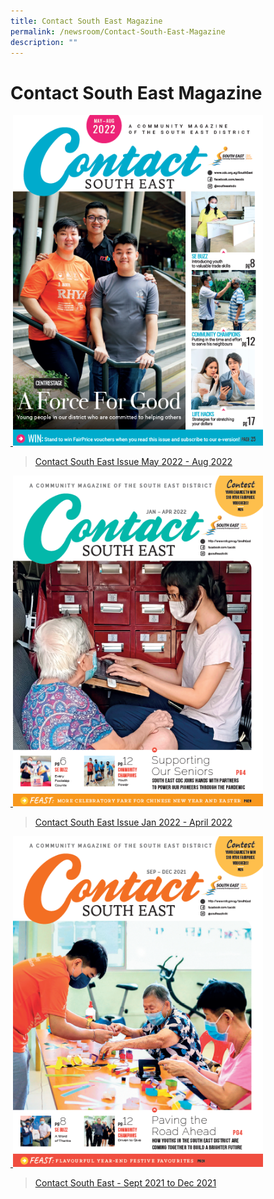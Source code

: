 ```yaml
---
title: Contact South East Magazine
permalink: /newsroom/Contact-South-East-Magazine
description: ""
---
```

Contact South East Magazine
===

<a href="https://www.cdc.gov.sg/flipbook/southeast/2022/contact-se-may-aug-2022/index.html#p=1">
 <img src="/images/NewsRoom/CSE/CSE%20May%20to%20Aug%202022%20-%20Cover%20page.png" style="width: 400px;">
	
>[Contact South East Issue May 2022 - Aug 2022](https://www.cdc.gov.sg/flipbook/southeast/2022/contact-se-may-aug-2022/index.html#p=4)

<a href="https://www.cdc.gov.sg/flipbook/southeast/contact-se-jan-apr-2022/index.html#p=1">
 <img src="/images/NewsRoom/CSE/CSE%20Jan-Apr%202021%20-%20Cover%20Page.png" style="width: 400px;">	
	
>[Contact South East Issue Jan 2022 - April 2022](https://www.cdc.gov.sg/flipbook/southeast/contact-se-jan-apr-2022/index.html#p=1)


<a href="https://www.cdc.gov.sg/flipbook/southeast/flipbook/contact-se-sep-dec-2021/index.html#p=1">
 <img src="/images/NewsRoom/CSE/CSE%20Sep-Dec%202021%20-%20Cover%20Page.png" style="width: 400px;">	

>[Contact South East - Sept 2021 to Dec 2021](https://www.cdc.gov.sg/flipbook/southeast/flipbook/contact-se-sep-dec-2021/index.html#p=1)